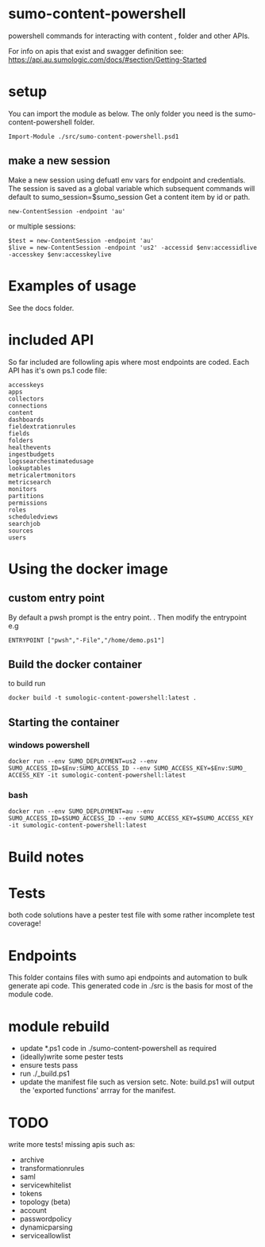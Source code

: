 # sumo-content-powershell
powershell commands for interacting with content ,  folder and other APIs.

For info on apis that exist and swagger definition see: https://api.au.sumologic.com/docs/#section/Getting-Started

# setup
You can import the module as below. The only folder you need is the sumo-content-powershell folder.

```
Import-Module ./src/sumo-content-powershell.psd1
```

## make a new session
Make a new session using defuatl env vars for endpoint and credentials.
The session is saved as a global variable which subsequent commands will default to sumo_session=$sumo_session
Get a content item by id or path.

```
new-ContentSession -endpoint 'au'
```

or multiple sessions:

```
$test = new-ContentSession -endpoint 'au'
$live = new-ContentSession -endpoint 'us2' -accessid $env:accessidlive -accesskey $env:accesskeylive
```

# Examples of usage
See the docs folder.

# included API 
So far included are followling apis where most endpoints are coded.  Each API has it's own ps.1 code file:
```
accesskeys
apps
collectors
connections
content
dashboards
fieldextrationrules
fields
folders
healthevents
ingestbudgets
logssearchestimatedusage
lookuptables
metricalertmonitors
metricsearch
monitors
partitions
permissions
roles
scheduledviews
searchjob
sources
users
```
# Using the docker image
## custom entry point
By default a pwsh prompt is the entry point. .
Then modify the entrypoint e.g
```
ENTRYPOINT ["pwsh","-File","/home/demo.ps1"]
```

## Build the docker container
to build run
```
docker build -t sumologic-content-powershell:latest .
```

## Starting the container
### windows powershell
```
docker run --env SUMO_DEPLOYMENT=us2 --env SUMO_ACCESS_ID=$Env:SUMO_ACCESS_ID --env SUMO_ACCESS_KEY=$Env:SUMO_
ACCESS_KEY -it sumologic-content-powershell:latest
```

### bash
```
docker run --env SUMO_DEPLOYMENT=au --env SUMO_ACCESS_ID=$SUMO_ACCESS_ID --env SUMO_ACCESS_KEY=$SUMO_ACCESS_KEY -it sumologic-content-powershell:latest
```

# Build notes
# Tests
both code solutions have a pester test file with some rather incomplete test coverage!

# Endpoints
This folder contains files with sumo api endpoints and automation to bulk generate api code. This generated code in ./src is the basis for most of the module code.

# module rebuild
- update *.ps1 code in ./sumo-content-powershell as required
- (ideally)write some pester tests 
- ensure tests pass
- run ./_build.ps1
- update the manifest file such as version setc. Note:  build.ps1 will output the 'exported functions' arrray for the manifest.

# TODO
write more tests!
missing apis such as:
- archive
- transformationrules
- saml
- servicewhitelist
- tokens
- topology (beta)
- account
- passwordpolicy
- dynamicparsing
- serviceallowlist
